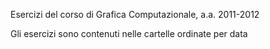 Esercizi del corso di Grafica Computazionale, a.a. 2011-2012

Gli esercizi sono contenuti nelle cartelle ordinate per data